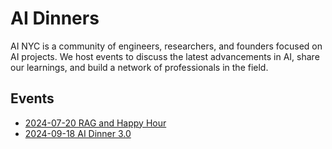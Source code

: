 # AI Dinners
AI NYC is a community of engineers, researchers, and founders focused on AI projects.
We host events to discuss the latest advancements in AI, share our learnings, and build a network of professionals in the field.

## Events

- [2024-07-20 RAG and Happy Hour](../blob/main/2024-07-20%20%F0%9F%8D%93%20RAG%20and%20Happy%20Hour.md)
- [2024-09-18 AI Dinner 3.0](../blob/main/2024-09-18%20%F0%9F%8E%83%20AI%20Dinner%203.0.md)
